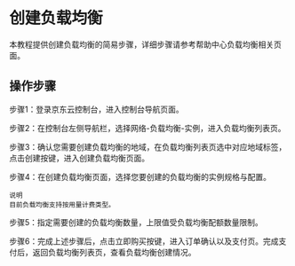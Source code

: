 # 创建负载均衡

本教程提供创建负载均衡的简易步骤，详细步骤请参考帮助中心负载均衡相关页面。

## 操作步骤
步骤1：登录京东云控制台，进入控制台导航页面。

步骤2：在控制台左侧导航栏，选择网络-负载均衡-实例，进入负载均衡列表页。

步骤3：确认您需要创建负载均衡的地域，在负载均衡列表页选中对应地域标签，点击创建按键，进入创建负载均衡页面。

步骤4：在创建负载均衡页面，选择您要创建的负载均衡的实例规格与配置。

	说明
	目前负载均衡支持按用量计费类型。

步骤5：指定需要创建的负载均衡数量，上限值受负载均衡配额数量限制。

步骤6：完成上述步骤后，点击立即购买按键，进入订单确认以及支付页。完成支付后，返回负载均衡列表页，查看负载均衡创建情况。


